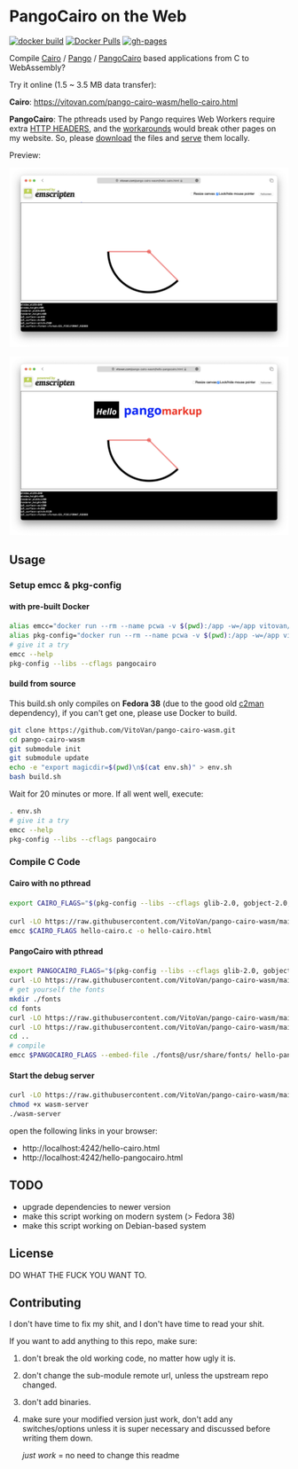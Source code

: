 # PangoCairo on the Web

[![docker build](https://github.com/VitoVan/pango-cairo-wasm/actions/workflows/docker.yml/badge.svg)](https://github.com/VitoVan/pango-cairo-wasm/actions/workflows/docker.yml) [![Docker Pulls](https://img.shields.io/docker/pulls/vitovan/pango-cairo-wasm?logo=docker)](<https://hub.docker.com/r/vitovan/pango-cairo-wasm>) [![gh-pages](https://github.com/VitoVan/pango-cairo-wasm/actions/workflows/gh-pages.yml/badge.svg)](https://github.com/VitoVan/pango-cairo-wasm/actions/workflows/gh-pages.yml)

Compile [Cairo](https://www.cairographics.org/) / [Pango](https://docs.gtk.org/Pango/index.html) / [PangoCairo](https://docs.gtk.org/PangoCairo) based applications from C to WebAssembly?

Try it online (1.5 ~ 3.5 MB data transfer):

**Cairo**: https://vitovan.com/pango-cairo-wasm/hello-cairo.html

**PangoCairo**: The pthreads used by Pango requires Web Workers require extra [HTTP HEADERS](https://web.dev/coop-coep/), and the [workarounds](https://dev.to/stefnotch/enabling-coop-coep-without-touching-the-server-2d3n) would break other pages on my website. So, please [download](https://github.com/VitoVan/pango-cairo-wasm/archive/refs/heads/gh-pages.zip) the files and [serve](https://github.com/VitoVan/pango-cairo-wasm/blob/main/wasm-server) them locally.

Preview:

![Hello Cairo](hello-cairo.png)

![Hello Pango](hello-pango.png)


## Usage

### Setup emcc & pkg-config

#### with pre-built Docker

```bash
alias emcc="docker run --rm --name pcwa -v $(pwd):/app -w=/app vitovan/pango-cairo-wasm emcc"
alias pkg-config="docker run --rm --name pcwa -v $(pwd):/app -w=/app vitovan/pango-cairo-wasm pkg-config"
# give it a try
emcc --help
pkg-config --libs --cflags pangocairo
```

#### build from source

This build.sh only compiles on **Fedora 38** (due to the good old [c2man](https://github.com/fribidi/c2man) dependency), if you can't get one, please use Docker to build.

```bash
git clone https://github.com/VitoVan/pango-cairo-wasm.git
cd pango-cairo-wasm
git submodule init
git submodule update
echo -e "export magicdir=$(pwd)\n$(cat env.sh)" > env.sh
bash build.sh
```

Wait for 20 minutes or more. If all went well, execute:

```bash
. env.sh
# give it a try
emcc --help
pkg-config --libs --cflags pangocairo
```

### Compile C Code

#### Cairo with no pthread

```bash
export CAIRO_FLAGS="$(pkg-config --libs --cflags glib-2.0, gobject-2.0, cairo, pixman-1, freetype2, fontconfig, cairo, expat, harfbuzz) -s USE_SDL=2 -s USE_PTHREADS=0 -s ASYNCIFY"

curl -LO https://raw.githubusercontent.com/VitoVan/pango-cairo-wasm/main/hello-cairo.c
emcc $CAIRO_FLAGS hello-cairo.c -o hello-cairo.html
```

#### PangoCairo with pthread

```bash
export PANGOCAIRO_FLAGS="$(pkg-config --libs --cflags glib-2.0, gobject-2.0, cairo, pixman-1, freetype2, fontconfig, cairo, expat, harfbuzz, pangocairo) -s USE_SDL=2 -s EMULATE_FUNCTION_POINTER_CASTS -s PTHREAD_POOL_SIZE=10 -s USE_PTHREADS=1 -s ASYNCIFY"
curl -LO https://raw.githubusercontent.com/VitoVan/pango-cairo-wasm/main/hello-pangocairo.c
# get yourself the fonts
mkdir ./fonts
cd fonts
curl -LO https://raw.githubusercontent.com/VitoVan/pango-cairo-wasm/main/fonts/OpenSans-VariableFont_wdth,wght.ttf
curl -LO https://raw.githubusercontent.com/VitoVan/pango-cairo-wasm/main/fonts/OpenSans-Italic-VariableFont_wdth,wght.ttf
cd ..
# compile
emcc $PANGOCAIRO_FLAGS --embed-file ./fonts@/usr/share/fonts/ hello-pangocairo.c -o hello-pangocairo.html
```

#### Start the debug server

```bash
curl -LO https://raw.githubusercontent.com/VitoVan/pango-cairo-wasm/main/wasm-server
chmod +x wasm-server
./wasm-server
```

open the following links in your browser:

- http://localhost:4242/hello-cairo.html
- http://localhost:4242/hello-pangocairo.html

## TODO

- upgrade dependencies to newer version
- make this script working on modern system (> Fedora 38)
- make this script working on Debian-based system

## License

DO WHAT THE FUCK YOU WANT TO.

## Contributing

I don't have time to fix my shit, and I don't have time to read your shit.

If you want to add anything to this repo, make sure:

1. don't break the old working code, no matter how ugly it is.
2. don't change the sub-module remote url, unless the upstream repo changed.
3. don't add binaries.
4. make sure your modified version just work, don't add any switches/options unless it is super necessary and discussed before writing them down.

    *just work* = no need to change this readme

